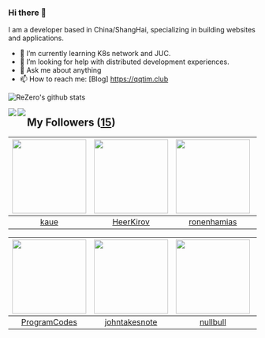 ### Hi there 👋

  I am a developer based in China/ShangHai, specializing in building websites and applications.
  
  - 🌱 I’m currently learning K8s network and JUC.
  - 🤔 I’m looking for help with distributed development experiences.
  - 💬 Ask me about anything
  - 📫 How to reach me: [Blog] https://qqtim.club
  
  
  ![ReZero's github stats](https://github-readme-stats.vercel.app/api?username=rezeros&show_icons=true&title_color=fff&icon_color=79ff97&text_color=9f9f9f&bg_color=151515)
  
  
  <a href="https://github.com/rezeros/zerobox">
<img align="left" src="https://github-readme-stats.vercel.app/api/pin/?username=rezeros&repo=zerobox&title_color=fff&icon_color=79ff97&text_color=9f9f9f&bg_color=151515" />
  </a>
  <a href="https://github.com/rezeros/leetcode">
<img align="left" src="https://github-readme-stats.vercel.app/api/pin/?username=rezeros&repo=leetcode&title_color=fff&icon_color=79ff97&text_color=9f9f9f&bg_color=151515" />
  </a>
  
## My Followers ([15](https://github.com/ReZeroS?tab=followers))

| <img src="https://avatars1.githubusercontent.com/u/7304741?v=4" width="150" height="150" /> | <img src="https://avatars2.githubusercontent.com/u/26834294?v=4" width="150" height="150" /> | <img src="https://avatars0.githubusercontent.com/u/1706296?v=4" width="150" height="150" /> | <img src="https://avatars1.githubusercontent.com/u/36908291?v=4" width="150" height="150" /> |
| :-----------------------------------------------------------------------------------------: | :------------------------------------------------------------------------------------------: | :-----------------------------------------------------------------------------------------: | :------------------------------------------------------------------------------------------: |
|                               [kaue](https://github.com/kaue)                               |                           [HeerKirov](https://github.com/HeerKirov)                          |                        [ronenhamias](https://github.com/ronenhamias)                        |                          [ljtnicehrx](https://github.com/ljtnicehrx)                         |

| <img src="https://avatars1.githubusercontent.com/u/40146766?v=4" width="150" height="150" /> | <img src="https://avatars3.githubusercontent.com/u/29314819?v=4" width="150" height="150" /> | <img src="https://avatars2.githubusercontent.com/u/28078734?v=4" width="150" height="150" /> | <img src="https://avatars2.githubusercontent.com/u/47686772?v=4" width="150" height="150" /> |
| :------------------------------------------------------------------------------------------: | :------------------------------------------------------------------------------------------: | :------------------------------------------------------------------------------------------: | :------------------------------------------------------------------------------------------: |
|                        [ProgramCodes](https://github.com/ProgramCodes)                       |                       [johntakesnote](https://github.com/johntakesnote)                      |                            [nullbull](https://github.com/nullbull)                           |                               [bo-re](https://github.com/bo-re)                              |
